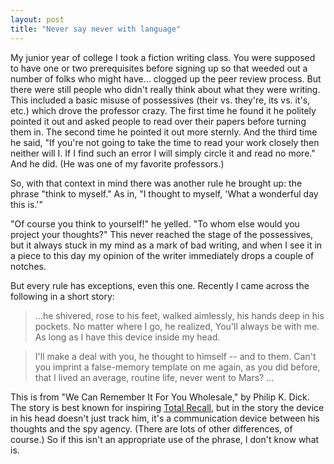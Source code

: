 ```yaml
---
layout: post
title: "Never say never with language"
---
```




<p>
My junior year of college I took a fiction writing class. You were supposed to have one or two prerequisites before signing up so that weeded out a number of folks who might have... clogged up the peer review process. But there were still people who didn't really think about what they were writing. This included a basic misuse of possessives (their vs. they're, its vs. it's, etc.) which drove the professor crazy. The first time he found it he politely pointed it out and asked people to read over their papers before turning them in. The second time he pointed it out more sternly. And the third time he said, "If you're not going to take the time to read your work closely then neither will I. If I find such an error I will simply circle it and read no more." And he did. (He was one of my favorite professors.)
</p>

<p>So, with that context in mind there was another rule he brought up: the phrase "think to myself." As in, "I thought to myself, 'What a wonderful day this is.'"</p>

<p>"Of course you think to yourself!" he yelled. "To whom else would you project your thoughts?" This never reached the stage of the possessives, but it always stuck in my mind as a mark of bad writing, and when I see it in a piece to this day my opinion of the writer immediately drops a couple of notches.</p>

<p>But every rule has exceptions, even this one. Recently I came across the following in a short story:</p>

<blockquote>...he shivered, rose to his feet, walked aimlessly, his hands deep in his pockets. No matter where I go, he realized, You'll always be with me. As long as I have this device inside my head.</blockquote>

<blockquote>I'll make a deal with you, he thought to himself -- and to them. Can't you imprint a false-memory template on me again, as you did before, that I lived an average, routine life, never went to Mars? ...</blockquote>

<p>This is from "We Can Remember It For You Wholesale," by Philip K. Dick. The story is best known for inspiring <a href="http://us.imdb.com/Title?0100802">Total Recall</a>, but in the story the device in his head doesn't just track him, it's a communication device between his thoughts and the spy agency. (There are lots of other differences, of course.) So if this isn't an appropriate use of the phrase, I don't know what is.</p>



